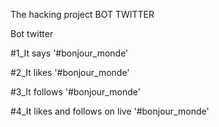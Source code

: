 The hacking project
BOT TWITTER

Bot twitter

#1_It says '#bonjour_monde'

#2_It likes '#bonjour_monde'

#3_It follows '#bonjour_monde'

#4_It likes and follows on live '#bonjour_monde'
